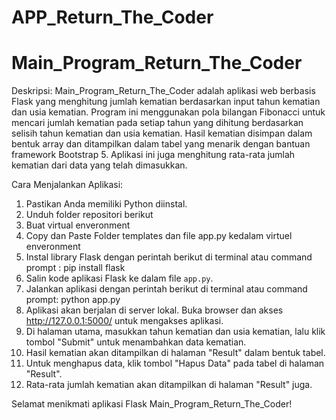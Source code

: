 # APP_Return_The_Coder

# Main_Program_Return_The_Coder

Deskripsi:
Main_Program_Return_The_Coder adalah aplikasi web berbasis Flask yang menghitung jumlah kematian berdasarkan input tahun kematian dan usia kematian. Program ini menggunakan pola bilangan Fibonacci untuk mencari jumlah kematian pada setiap tahun yang dihitung berdasarkan selisih tahun kematian dan usia kematian. Hasil kematian disimpan dalam bentuk array dan ditampilkan dalam tabel yang menarik dengan bantuan framework Bootstrap 5. Aplikasi ini juga menghitung rata-rata jumlah kematian dari data yang telah dimasukkan.

Cara Menjalankan Aplikasi:

1. Pastikan Anda memiliki Python diinstal.
2. Unduh folder repositori berikut
3. Buat virtual enveronment
4. Copy dan Paste Folder templates dan file app.py kedalam virtuel enveronment
5. Instal library Flask dengan perintah berikut di terminal atau command prompt : pip install flask
6. Salin kode aplikasi Flask ke dalam file `app.py`.
7. Jalankan aplikasi dengan perintah berikut di terminal atau command prompt: python app.py
8. Aplikasi akan berjalan di server lokal. Buka browser dan akses http://127.0.0.1:5000/ untuk mengakses aplikasi.
9. Di halaman utama, masukkan tahun kematian dan usia kematian, lalu klik tombol "Submit" untuk menambahkan data kematian.
10. Hasil kematian akan ditampilkan di halaman "Result" dalam bentuk tabel.
11. Untuk menghapus data, klik tombol "Hapus Data" pada tabel di halaman "Result".
12. Rata-rata jumlah kematian akan ditampilkan di halaman "Result" juga.

Selamat menikmati aplikasi Flask Main_Program_Return_The_Coder!


